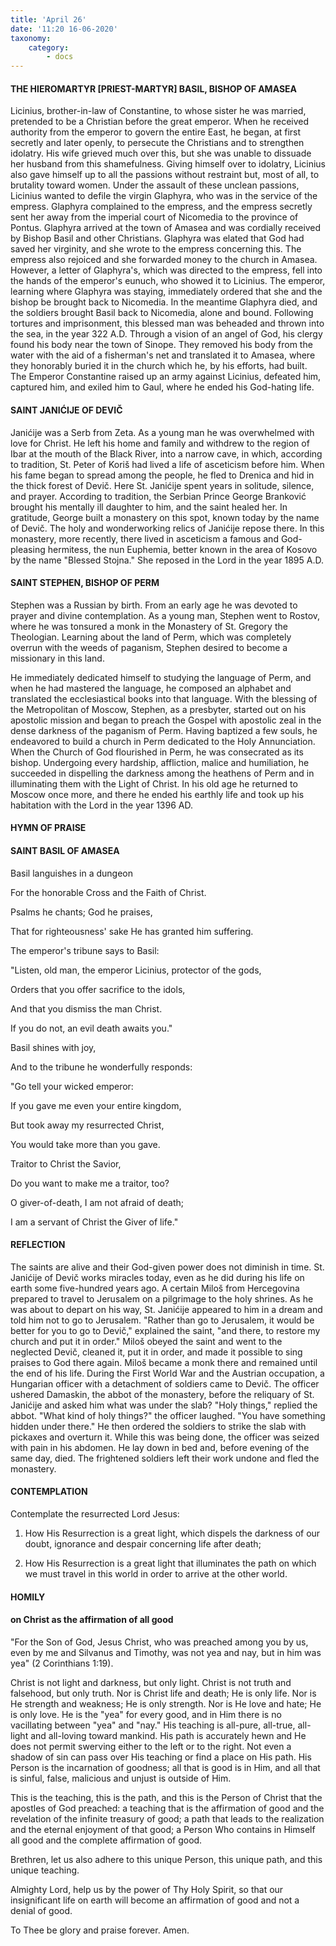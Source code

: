 ```yaml
---
title: 'April 26'
date: '11:20 16-06-2020'
taxonomy:
    category:
        - docs
---
```


#### THE HIEROMARTYR [PRIEST-MARTYR] BASIL, BISHOP OF AMASEA

Licinius, brother-in-law of Constantine, to whose sister he was married, pretended to be a Christian before the great emperor. When he received authority from the emperor to govern the entire East, he began, at first secretly and later openly, to persecute the Christians and to strengthen idolatry. His wife grieved much over this, but she was unable to dissuade her husband from this shamefulness. Giving himself over to idolatry, Licinius also gave himself up to all the passions without restraint but, most of all, to brutality toward women. Under the assault of these unclean passions, Licinius wanted to defile the virgin Glaphyra, who was in the service of the empress. Glaphyra complained to the empress, and the empress secretly sent her away from the imperial court of Nicomedia to the province of Pontus. Glaphyra arrived at the town of Amasea and was cordially received by Bishop Basil and other Christians. Glaphyra was elated that God had saved her virginity, and she wrote to the empress concerning this. The empress also rejoiced and she forwarded money to the church in Amasea. However, a letter of Glaphyra's, which was directed to the empress, fell into the hands of the emperor's eunuch, who showed it to Licinius. The emperor, learning where Glaphyra was staying, immediately ordered that she and the bishop be brought back to Nicomedia. In the meantime Glaphyra died, and the soldiers brought Basil back to Nicomedia, alone and bound. Following tortures and imprisonment, this blessed man was beheaded and thrown into the sea, in the year 322 A.D. Through a vision of an angel of God, his clergy found his body near the town of Sinope. They removed his body from the water with the aid of a fisherman's net and translated it to Amasea, where they honorably buried it in the church which he, by his efforts, had built. The Emperor Constantine raised up an army against Licinius, defeated him, captured him, and exiled him to Gaul, where he ended his God-hating life.

####  SAINT JANIĆIJE OF DEVIČ


Janićije was a Serb from Zeta. As a young man he was overwhelmed with love for Christ. He left his home and family and withdrew to the region of Ibar at the mouth of the Black River, into a narrow cave, in which, according to tradition, St. Peter of Koriš had lived a life of asceticism before him. When his fame began to spread among the people, he fled to Drenica and hid in the thick forest of Devič. Here St. Janićije spent years in solitude, silence, and prayer. According to tradition, the Serbian Prince George Branković brought his mentally ill daughter to him, and the saint healed her. In gratitude, George built a monastery on this spot, known today by the name of Devič. The holy and wonderworking relics of Janićije repose there. In this monastery, more recently, there lived in asceticism a famous and God-pleasing hermitess, the nun Euphemia, better known in the area of Kosovo by the name "Blessed Stojna." She reposed in the Lord in the year 1895 A.D.

#### SAINT STEPHEN, BISHOP OF PERM

Stephen was a Russian by birth. From an early age he was devoted to prayer and divine contemplation. As a young man, Stephen went to Rostov, where he was tonsured a monk in the Monastery of St. Gregory the Theologian. Learning about the land of Perm, which was completely overrun with the weeds of paganism, Stephen desired to become a missionary in this land. 

He immediately dedicated himself to studying the language of Perm, and when he had mastered the language, he composed an alphabet and translated the ecclesiastical books into that language. With the blessing of the Metropolitan of Moscow, Stephen, as a presbyter, started out on his apostolic mission and began to preach the Gospel with apostolic zeal in the dense darkness of the paganism of Perm. Having baptized a few souls, he endeavored to build a church in Perm dedicated to the Holy Annunciation. When the Church of God flourished in Perm, he was consecrated as its bishop. Undergoing every hardship, affliction, malice and humiliation, he succeeded in dispelling the darkness among the heathens of Perm and in illuminating them with the Light of Christ. In his old age he returned to Moscow once more, and there he ended his earthly life and took up his habitation with the Lord in the year 1396 AD.



#### HYMN OF PRAISE

#### SAINT BASIL OF AMASEA

Basil languishes in a dungeon

For the honorable Cross and the Faith of Christ.

Psalms he chants; God he praises,

That for righteousness' sake He has granted him suffering.

The emperor's tribune says to Basil:

"Listen, old man, the emperor Licinius, protector of the gods,

Orders that you offer sacrifice to the idols,

And that you dismiss the man Christ.

If you do not, an evil death awaits you."

Basil shines with joy,

And to the tribune he wonderfully responds:

"Go tell your wicked emperor:

If you gave me even your entire kingdom,

But took away my resurrected Christ,

You would take more than you gave.

Traitor to Christ the Savior,

Do you want to make me a traitor, too?

O giver-of-death, I am not afraid of death;

I am a servant of Christ the Giver of life."


#### REFLECTION

The saints are alive and their God-given power does not diminish in time. St. Janićije of Devič works miracles today, even as he did during his life on earth some five-hundred years ago. A certain Miloš from Hercegovina prepared to travel to Jerusalem on a pilgrimage to the holy shrines. As he was about to depart on his way, St. Janićije appeared to him in a dream and told him not to go to Jerusalem. "Rather than go to Jerusalem, it would be better for you to go to Devič," explained the saint, "and there, to restore my church and put it in order." Miloš obeyed the saint and went to the neglected Devič, cleaned it, put it in order, and made it possible to sing praises to God there again. Miloš became a monk there and remained until the end of his life. During the First World War and the Austrian occupation, a Hungarian officer with a detachment of soldiers came to Devič. The officer ushered Damaskin, the abbot of the monastery, before the reliquary of St. Janićije and asked him what was under the slab? "Holy things," replied the abbot. "What kind of holy things?" the officer laughed. "You have something hidden under there." He then ordered the soldiers to strike the slab with pickaxes and overturn it. While this was being done, the officer was seized with pain in his abdomen. He lay down in bed and, before evening of the same day, died. The frightened soldiers left their work undone and fled the monastery.

#### CONTEMPLATION

Contemplate the resurrected Lord Jesus:

1.  How His Resurrection is a great light, which dispels the darkness of our doubt, ignorance and despair concerning life after death;

1.  How His Resurrection is a great light that illuminates the path on which we must travel in this world in order to arrive at the other world.



#### HOMILY

#### on Christ as the affirmation of all good

"For the Son of God, Jesus Christ, who was preached among you by us, even by me and Silvanus and Timothy, was not yea and nay, but in him was yea" (2 Corinthians 1:19).

Christ is not light and darkness, but only light. Christ is not truth and falsehood, but only truth. Nor is Christ life and death; He is only life. Nor is He strength and weakness; He is only strength. Nor is He love and hate; He is only love. He is the "yea" for every good, and in Him there is no vacillating between "yea" and "nay." His teaching is all-pure, all-true, all-light and all-loving toward mankind. His path is accurately hewn and He does not permit swerving either to the left or to the right. Not even a shadow of sin can pass over His teaching or find a place on His path. His Person is the incarnation of goodness; all that is good is in Him, and all that is sinful, false, malicious and unjust is outside of Him.

This is the teaching, this is the path, and this is the Person of Christ that the apostles of God preached: a teaching that is the affirmation of good and the revelation of the infinite treasury of good; a path that leads to the realization and the eternal enjoyment of that good; a Person Who contains in Himself all good and the complete affirmation of good.

Brethren, let us also adhere to this unique Person, this unique path, and this unique teaching.

Almighty Lord, help us by the power of Thy Holy Spirit, so that our insignificant life on earth will become an affirmation of good and not a denial of good.

To Thee be glory and praise forever. Amen.

 

